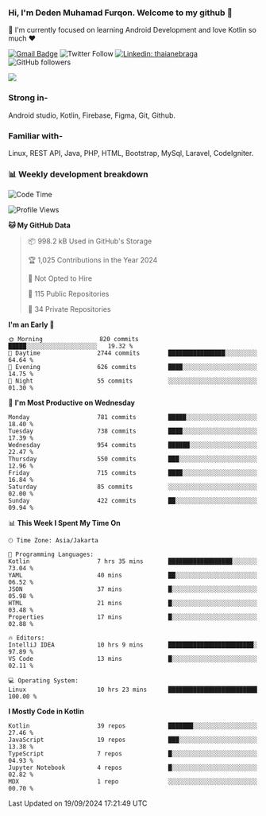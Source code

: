 ### Hi, I'm Deden Muhamad Furqon. Welcome to my github 👋

<!--
**furqoncreative/furqoncreative** is a ✨ _special_ ✨ repository because its `README.md` (this file) appears on your GitHub profile.

Here are some ideas to get you started:

- 🔭 I’m currently working on ...
- 👯 I’m looking to collaborate on ...
- 🤔 I’m looking for help with ...
- 💬 Ask me about ...
- 📫 How to reach me: ...
- 😄 Pronouns: ...
- ⚡ Fun fact: ...
-->

  🌱 I'm currently focused on learning Android Development and love Kotlin so much ❤ 

[![Gmail Badge](https://img.shields.io/badge/-furqoncreative24@gmail.com-c14438?style=flat-square&logo=Gmail&logoColor=white&link=mailto:furqoncreative24@gmail.com)](mailto:furqoncreative24@gmail.com)
![Twitter Follow](https://img.shields.io/twitter/follow/furqoncreative?label=Follow)
[![Linkedin: thaianebraga](https://img.shields.io/badge/-Deden_Muhamad_Furqon-blue?style=flat-square&logo=Linkedin&logoColor=white&link=https://www.linkedin.com/in/anmol-p-singh/)](https://www.linkedin.com/in/furqoncreative/)
![GitHub followers](https://img.shields.io/github/followers/furqoncreative?label=Follow&style=social)

<img src="https://github-readme-stats.sera5-dev.vercel.app/api?username=furqoncreative&hide=stars&show_icons=true&count_private=true&include_all_commits=true&title_color=#008080&icon_color=#008080&hide_border=true" width="">

### Strong in-

Android studio, Kotlin, Firebase, Figma, Git, Github.

### Familiar with-
Linux, REST API, Java, PHP, HTML, Bootstrap, MySql, Laravel, CodeIgniter.

### 📊 Weekly development breakdown

<!--START_SECTION:waka-->
![Code Time](http://img.shields.io/badge/Code%20Time-2%2C667%20hrs%2043%20mins-blue)

![Profile Views](http://img.shields.io/badge/Profile%20Views-0-blue)

**🐱 My GitHub Data** 

> 📦 998.2 kB Used in GitHub's Storage 
 > 
> 🏆 1,025 Contributions in the Year 2024
 > 
> 🚫 Not Opted to Hire
 > 
> 📜 115 Public Repositories 
 > 
> 🔑 34 Private Repositories 
 > 
**I'm an Early 🐤** 

```text
🌞 Morning                820 commits         █████░░░░░░░░░░░░░░░░░░░░   19.32 % 
🌆 Daytime                2744 commits        ████████████████░░░░░░░░░   64.64 % 
🌃 Evening                626 commits         ████░░░░░░░░░░░░░░░░░░░░░   14.75 % 
🌙 Night                  55 commits          ░░░░░░░░░░░░░░░░░░░░░░░░░   01.30 % 
```
📅 **I'm Most Productive on Wednesday** 

```text
Monday                   781 commits         █████░░░░░░░░░░░░░░░░░░░░   18.40 % 
Tuesday                  738 commits         ████░░░░░░░░░░░░░░░░░░░░░   17.39 % 
Wednesday                954 commits         ██████░░░░░░░░░░░░░░░░░░░   22.47 % 
Thursday                 550 commits         ███░░░░░░░░░░░░░░░░░░░░░░   12.96 % 
Friday                   715 commits         ████░░░░░░░░░░░░░░░░░░░░░   16.84 % 
Saturday                 85 commits          ░░░░░░░░░░░░░░░░░░░░░░░░░   02.00 % 
Sunday                   422 commits         ██░░░░░░░░░░░░░░░░░░░░░░░   09.94 % 
```


📊 **This Week I Spent My Time On** 

```text
🕑︎ Time Zone: Asia/Jakarta

💬 Programming Languages: 
Kotlin                   7 hrs 35 mins       ██████████████████░░░░░░░   73.04 % 
YAML                     40 mins             ██░░░░░░░░░░░░░░░░░░░░░░░   06.52 % 
JSON                     37 mins             █░░░░░░░░░░░░░░░░░░░░░░░░   05.98 % 
HTML                     21 mins             █░░░░░░░░░░░░░░░░░░░░░░░░   03.48 % 
Properties               17 mins             █░░░░░░░░░░░░░░░░░░░░░░░░   02.88 % 

🔥 Editors: 
IntelliJ IDEA            10 hrs 9 mins       ████████████████████████░   97.89 % 
VS Code                  13 mins             █░░░░░░░░░░░░░░░░░░░░░░░░   02.11 % 

💻 Operating System: 
Linux                    10 hrs 23 mins      █████████████████████████   100.00 % 
```

**I Mostly Code in Kotlin** 

```text
Kotlin                   39 repos            ███████░░░░░░░░░░░░░░░░░░   27.46 % 
JavaScript               19 repos            ███░░░░░░░░░░░░░░░░░░░░░░   13.38 % 
TypeScript               7 repos             █░░░░░░░░░░░░░░░░░░░░░░░░   04.93 % 
Jupyter Notebook         4 repos             █░░░░░░░░░░░░░░░░░░░░░░░░   02.82 % 
MDX                      1 repo              ░░░░░░░░░░░░░░░░░░░░░░░░░   00.70 % 
```




 Last Updated on 19/09/2024 17:21:49 UTC
<!--END_SECTION:waka-->
